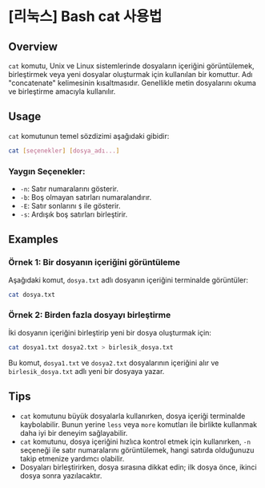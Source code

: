 # [리눅스] Bash cat 사용법

## Overview
`cat` komutu, Unix ve Linux sistemlerinde dosyaların içeriğini görüntülemek, birleştirmek veya yeni dosyalar oluşturmak için kullanılan bir komuttur. Adı "concatenate" kelimesinin kısaltmasıdır. Genellikle metin dosyalarını okuma ve birleştirme amacıyla kullanılır.

## Usage
`cat` komutunun temel sözdizimi aşağıdaki gibidir:

```bash
cat [seçenekler] [dosya_adı...]
```

### Yaygın Seçenekler:
- `-n`: Satır numaralarını gösterir.
- `-b`: Boş olmayan satırları numaralandırır.
- `-E`: Satır sonlarını `$` ile gösterir.
- `-s`: Ardışık boş satırları birleştirir.

## Examples
### Örnek 1: Bir dosyanın içeriğini görüntüleme
Aşağıdaki komut, `dosya.txt` adlı dosyanın içeriğini terminalde görüntüler:

```bash
cat dosya.txt
```

### Örnek 2: Birden fazla dosyayı birleştirme
İki dosyanın içeriğini birleştirip yeni bir dosya oluşturmak için:

```bash
cat dosya1.txt dosya2.txt > birlesik_dosya.txt
```

Bu komut, `dosya1.txt` ve `dosya2.txt` dosyalarının içeriğini alır ve `birlesik_dosya.txt` adlı yeni bir dosyaya yazar.

## Tips
- `cat` komutunu büyük dosyalarla kullanırken, dosya içeriği terminalde kaybolabilir. Bunun yerine `less` veya `more` komutları ile birlikte kullanmak daha iyi bir deneyim sağlayabilir.
- `cat` komutunu, dosya içeriğini hızlıca kontrol etmek için kullanırken, `-n` seçeneği ile satır numaralarını görüntülemek, hangi satırda olduğunuzu takip etmenize yardımcı olabilir.
- Dosyaları birleştirirken, dosya sırasına dikkat edin; ilk dosya önce, ikinci dosya sonra yazılacaktır.